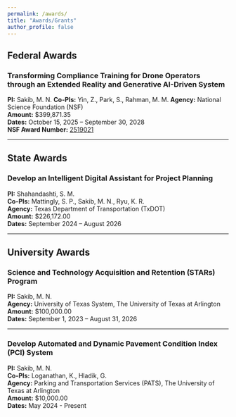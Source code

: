 ```yaml
---
permalink: /awards/
title: "Awards/Grants"
author_profile: false
---
```


## Federal Awards

### Transforming Compliance Training for Drone Operators through an Extended Reality and Generative AI-Driven System
**PI:** Sakib, M. N. 
**Co-PIs:** Yin, Z., Park, S., Rahman, M. M.
**Agency:** National Science Foundation (NSF)  
**Amount:** $399,871.35  
**Dates:** October 15, 2025 – September 30, 2028  
**NSF Award Number:** [2519021](https://www.nsf.gov/awardsearch/showAward?AWD_ID=2519021&HistoricalAwards=false) 

---

## State Awards

### Develop an Intelligent Digital Assistant for Project Planning
**PI:** Shahandashti, S. M.  
**Co-PIs:** Mattingly, S. P., Sakib, M. N., Ryu, K. R.  
**Agency:** Texas Department of Transportation (TxDOT)  
**Amount:** $226,172.00  
**Dates:** September 2024 – August 2026

---

## University Awards

### Science and Technology Acquisition and Retention (STARs) Program
**PI:** Sakib, M. N.  
**Agency:** University of Texas System, The University of Texas at Arlington  
**Amount:** $100,000.00  
**Dates:** September 1, 2023 – August 31, 2026

---

### Develop Automated and Dynamic Pavement Condition Index (PCI) System
**PI:** Sakib, M. N.  
**Co-PIs:** Loganathan, K., Hladik, G.  
**Agency:** Parking and Transportation Services (PATS), The University of Texas at Arlington  
**Amount:** $10,000.00  
**Dates:** May 2024 - Present
